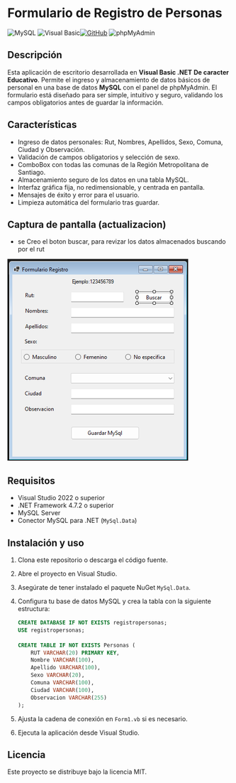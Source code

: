 # Formulario de Registro de Personas

![MySQL](https://img.shields.io/badge/MySQL-4479A1?style=for-the-badge&logo=mysql&logoColor=white) ![Visual Basic](https://img.shields.io/badge/Visual%20Basic-512BD4?style=for-the-badge&logo=visualbasic&logoColor=white)[![GitHub](https://img.shields.io/badge/GitHub-Jonaaxsic-181717?style=for-the-badge&logo=github&logoColor=white)](https://github.com/Jonaaxsic) ![phpMyAdmin](https://img.shields.io/badge/phpMyAdmin-6C78AF?style=for-the-badge&logo=phpmyadmin&logoColor=white)


## Descripción

Esta aplicación de escritorio desarrollada en **Visual Basic .NET** **De caracter Educativo**. Permite el ingreso y almacenamiento de datos básicos de personal en una base de datos **MySQL** con el panel de phpMyAdmin. El formulario está diseñado para ser simple, intuitivo y seguro, validando los campos obligatorios antes de guardar la información.

## Características

- Ingreso de datos personales: Rut, Nombres, Apellidos, Sexo, Comuna, Ciudad y Observación.
- Validación de campos obligatorios y selección de sexo.
- ComboBox con todas las comunas de la Región Metropolitana de Santiago.
- Almacenamiento seguro de los datos en una tabla MySQL.
- Interfaz gráfica fija, no redimensionable, y centrada en pantalla.
- Mensajes de éxito y error para el usuario.
- Limpieza automática del formulario tras guardar.

## Captura de pantalla (actualizacion)
- se Creo el boton buscar, para revizar los datos almacenados buscando por el rut 

![Formulario de Registro](img/interfaz2.png)

## Requisitos

- Visual Studio 2022 o superior
- .NET Framework 4.7.2 o superior
- MySQL Server
- Conector MySQL para .NET (`MySql.Data`)

## Instalación y uso

1. Clona este repositorio o descarga el código fuente.
2. Abre el proyecto en Visual Studio.
3. Asegúrate de tener instalado el paquete NuGet `MySql.Data`.
4. Configura tu base de datos MySQL y crea la tabla con la siguiente estructura:

    ```sql
    CREATE DATABASE IF NOT EXISTS registropersonas;
    USE registropersonas;

    CREATE TABLE IF NOT EXISTS Personas (
        RUT VARCHAR(20) PRIMARY KEY,
        Nombre VARCHAR(100),
        Apellido VARCHAR(100),
        Sexo VARCHAR(20),
        Comuna VARCHAR(100),
        Ciudad VARCHAR(100),
        Observacion VARCHAR(255)
    );
    ```

5. Ajusta la cadena de conexión en `Form1.vb` si es necesario.
6. Ejecuta la aplicación desde Visual Studio.



## Licencia

Este proyecto se distribuye bajo la licencia MIT.
